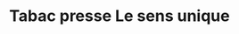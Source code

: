 ---
title: "Tabac presse Le sens unique"
url: /rodez/tabac-presse-le-sens-unique/
shop: marchand de journaux
---